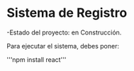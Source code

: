 <h1> Sistema de Registro </h1>

-Estado del proyecto: en Construcción.

Para ejecutar el sistema, debes poner:

'''npm install react'''
